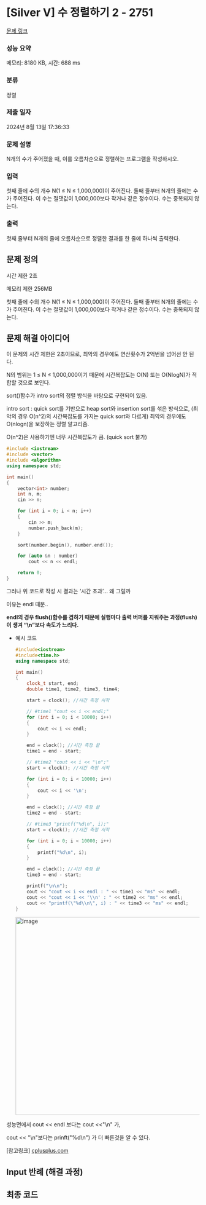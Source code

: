 # [Silver V] 수 정렬하기 2 - 2751 

[문제 링크](https://www.acmicpc.net/problem/2751) 

### 성능 요약

메모리: 8180 KB, 시간: 688 ms

### 분류

정렬

### 제출 일자

2024년 8월 13일 17:36:33

### 문제 설명

<p>N개의 수가 주어졌을 때, 이를 오름차순으로 정렬하는 프로그램을 작성하시오.</p>

### 입력 

 <p>첫째 줄에 수의 개수 N(1 ≤ N ≤ 1,000,000)이 주어진다. 둘째 줄부터 N개의 줄에는 수가 주어진다. 이 수는 절댓값이 1,000,000보다 작거나 같은 정수이다. 수는 중복되지 않는다.</p>

### 출력 

 <p>첫째 줄부터 N개의 줄에 오름차순으로 정렬한 결과를 한 줄에 하나씩 출력한다.</p>

## 문제 정의

시간 제한 2초

메모리 제한 256MB

첫째 줄에 수의 개수 N(1 ≤ N ≤ 1,000,000)이 주어진다. 둘째 줄부터 N개의 줄에는 수가 주어진다. 이 수는 절댓값이 1,000,000보다 작거나 같은 정수이다. 수는 중복되지 않는다.

## 문제 해결 아이디어

이 문제의 시간 제한은 2초이므로, 최악의 경우에도 연산횟수가 2억번을 넘어선 안 된다. 

N의 범위는 1 ≤ N ≤ 1,000,000이기 때문에 시간복잡도는 O(N) 또는 O(NlogN)가 적합할 것으로 보인다.

sort()함수가 intro sort의 정렬 방식을 바탕으로 구현되어 있음.

intro sort : quick sort를 기반으로 heap sort와 insertion sort를 섞은 방식으로, (최악의 경우 O(n^2)의 시간복잡도를 가지는 quick sort와 다르게) 최악의 경우에도 O(nlogn)을 보장하는 정렬 알고리즘.

O(n^2)은 사용하기엔 너무 시간복잡도가 큼.  (quick sort 불가)

```cpp
#include <iostream>
#include <vector>
#include <algorithm>
using namespace std;

int main()
{
    vector<int> number;
    int n, m;
    cin >> n;

    for (int i = 0; i < n; i++)
    {
        cin >> m;
        number.push_back(m);
    }

    sort(number.begin(), number.end());

    for (auto &n : number)
        cout << n << endl;

    return 0;
}
```

그러나 위 코드로 작성 시 결과는 ‘시간 초과’… 왜 그럴까

이유는 endl 때문..

**endl의 경우 flush()함수를 겸하기 때문에 실행마다 출력 버퍼를 지워주는 과정(flush)이 생겨 “\n”보다 속도가 느리다.**

- 예시 코드
    
    ```cpp
    #include<iostream>
    #include<time.h>
    using namespace std;
    
    int main()
    {
    	clock_t start, end;
    	double time1, time2, time3, time4;
    
    	start = clock(); //시간 측정 시작
    
    	// #time1 "cout << i << endl;"
    	for (int i = 0; i < 10000; i++)
    	{
    		cout << i << endl;
    	}
    
    	end = clock(); //시간 측정 끝
    	time1 = end - start;
    
    	// #time2 "cout << i << "\n";"
    	start = clock(); //시간 측정 시작
    
    	for (int i = 0; i < 10000; i++)
    	{
    		cout << i << '\n';
    	}
    
    	end = clock(); //시간 측정 끝
    	time2 = end - start;
    
    	// #time3 "printf("%d\n", i);"
    	start = clock(); //시간 측정 시작
    
    	for (int i = 0; i < 10000; i++)
    	{
    		printf("%d\n", i);
    	}
    
    	end = clock(); //시간 측정 끝
    	time3 = end - start;
    
    	printf("\n\n");
    	cout << "cout << i << endl : " << time1 << "ms" << endl;
    	cout << "cout << i << '\\n' : " << time2 << "ms" << endl;
    	cout << "printf(\"%d\\n\", i) : " << time3 << "ms" << endl;
    }
    ```
    <img width="515" alt="image" src="https://github.com/user-attachments/assets/52e2b771-11a0-482f-a82b-4b7c66d4ebee">

    

성능면에서 cout << endl 보다는 cout <<"\n" 가,

cout << "\n"보다는 prinft("%d\n") 가 더 빠른것을 알 수 있다.

[참고링크]
[cplusplus.com](https://cplusplus.com/reference/ostream/endl/)

## Input 반례 (해결 과정)

## 최종 코드

```cpp

```
